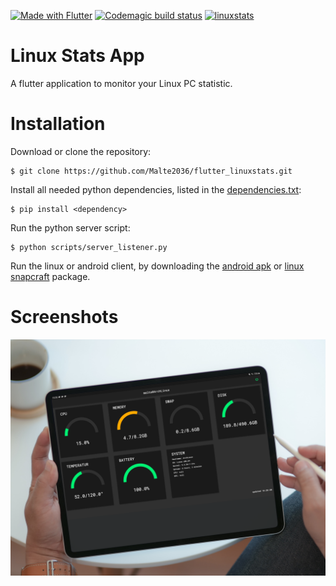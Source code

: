 [![Made with Flutter](https://img.shields.io/badge/Made%20with-Flutter-%2345D1FE)](https://flutter.dev/)
[![Codemagic build status](https://api.codemagic.io/apps/5f0a404c5b008641d6a223a9/5f0a404c5b008641d6a223a8/status_badge.svg)](https://codemagic.io/apps/5f0a404c5b008641d6a223a9/5f0a404c5b008641d6a223a8/latest_build)
[![linuxstats](https://snapcraft.io//linuxstats/badge.svg)](https://snapcraft.io/linuxstats)

# Linux Stats App

A flutter application to monitor your Linux PC statistic.

# Installation

Download or clone the repository:

```console
$ git clone https://github.com/Malte2036/flutter_linuxstats.git
```

Install all needed python dependencies, listed in the [dependencies.txt](./scripts/dependencies.txt):

```console
$ pip install <dependency>
```

Run the python server script:

```console
$ python scripts/server_listener.py
```

Run the linux or android client, by downloading the [android apk](https://codemagic.io/apps/5f0a404c5b008641d6a223a9/5f0a404c5b008641d6a223a8/latest_build) or [linux snapcraft](https://snapcraft.io/linuxstats) package.

# Screenshots

![Screenshot1](screenshots/Screenshot1.png?raw=true)
